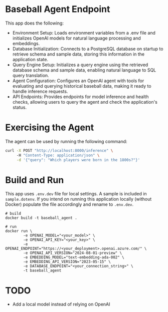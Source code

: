 # Baseball Agent Endpoint

This app does the following:

* Environment Setup: Loads environment variables from a .env file and initializes OpenAI models for natural language processing and embeddings.
* Database Initialization: Connects to a PostgreSQL database on startup to retrieve schema and sample data, storing this information in the application state.
* Query Engine Setup: Initializes a query engine using the retrieved database schema and sample data, enabling natural language to SQL query translation.
* Agent Configuration: Configures an OpenAI agent with tools for evaluating and querying historical baseball data, making it ready to handle inference requests.
* API Endpoints: Provides endpoints for model inference and health checks, allowing users to query the agent and check the application's status.


# Exercising the Agent

The agent can be used by running the following command:

```bash
curl -X POST "http://localhost:8000/inference" \ 
     -H "Content-Type: application/json" \
     -d '{"query": "Which players were born in the 1800s?"}'
```


# Build and Run

This app uses `.env.dev` file for local settings. A sample is included in `sample.dotenv`. If you intend on running this application locally (without Docker) populate the file accordingly and rename to `.env.dev`.

```
# build
docker build -t baseball_agent .

# run
docker run \
        -e OPENAI_MODEL="<your_model>" \
        -e OPENAI_API_KEY="<your_key>" \
        -e OPENAI_ENDPOINT="https://<your_deployment>.openai.azure.com/" \
        -e OPENAI_API_VERSION="2024-08-01-preview" \
        -e EMBEDDING_MODEL="text-embedding-ada-002" \
        -e EMBEDDING_API_VERSION="2023-05-15" \
        -e DATABASE_ENDPOINT="<your_connection_string>" \
        -t baseball_agent
```


# TODO

* Add a local model instead of relying on OpenAI
  